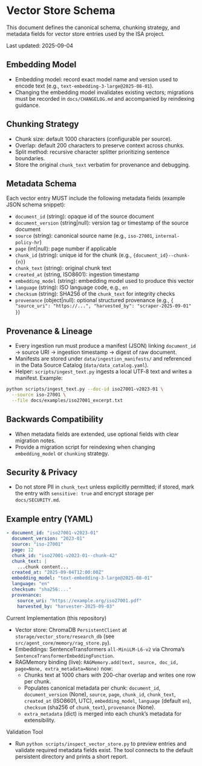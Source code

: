 # Vector Store Schema

This document defines the canonical schema, chunking strategy, and metadata fields for vector store entries used by the ISA project.

Last updated: 2025-09-04

## Embedding Model

- Embedding model: record exact model name and version used to encode text (e.g., `text-embedding-3-large@2025-08-01`).
- Changing the embedding model invalidates existing vectors; migrations must be recorded in `docs/CHANGELOG.md` and accompanied by reindexing guidance.

## Chunking Strategy

- Chunk size: default 1000 characters (configurable per source).
- Overlap: default 200 characters to preserve context across chunks.
- Split method: recursive character splitter prioritizing sentence boundaries.
- Store the original `chunk_text` verbatim for provenance and debugging.

## Metadata Schema

Each vector entry MUST include the following metadata fields (example JSON schema snippet):

- `document_id` (string): opaque id of the source document
- `document_version` (string|null): version tag or timestamp of the source document
- `source` (string): canonical source name (e.g., `iso-27001`, `internal-policy-hr`)
- `page` (int|null): page number if applicable
- `chunk_id` (string): unique id for the chunk (e.g., `{document_id}--chunk-{n}`)
- `chunk_text` (string): original chunk text
- `created_at` (string, ISO8601): ingestion timestamp
- `embedding_model` (string): embedding model used to produce this vector
- `language` (string): ISO language code, e.g., `en`
- `checksum` (string): SHA256 of the `chunk_text` for integrity checks
- `provenance` (object|null): optional structured provenance (e.g., `{ "source_uri": "https://...", "harvested_by": "scraper-2025-09-01" }`)

## Provenance & Lineage

- Every ingestion run must produce a manifest (JSON) linking `document_id` → source URI → ingestion timestamp → digest of raw document.
- Manifests are stored under `data/ingestion_manifests/` and referenced in the Data Source Catalog (`data/data_catalog.yaml`).
- Helper: `scripts/ingest_text.py` ingests a local UTF‑8 text and writes a manifest. Example:

```bash
python scripts/ingest_text.py --doc-id iso27001-v2023-01 \
  --source iso-27001 \
  --file docs/examples/iso27001_excerpt.txt
```

## Backwards Compatibility

- When metadata fields are extended, use optional fields with clear migration notes.
- Provide a migration script for reindexing when changing `embedding_model` or `chunking` strategy.

## Security & Privacy

- Do not store PII in `chunk_text` unless explicitly permitted; if stored, mark the entry with `sensitive: true` and encrypt storage per `docs/SECURITY.md`.

## Example entry (YAML)

```yaml
- document_id: "iso27001-v2023-01"
  document_version: "2023-01"
  source: "iso-27001"
  page: 12
  chunk_id: "iso27001-v2023-01--chunk-42"
  chunk_text: |
    ...chunk content...
  created_at: "2025-09-04T12:00:00Z"
  embedding_model: "text-embedding-3-large@2025-08-01"
  language: "en"
  checksum: "sha256:..."
  provenance:
    source_uri: "https://example.org/iso27001.pdf"
    harvested_by: "harvester-2025-09-03"
```

Current Implementation (this repository)
- Vector store: ChromaDB `PersistentClient` at `storage/vector_store/research_db` (see `src/agent_core/memory/rag_store.py`).
- Embeddings: SentenceTransformers `all-MiniLM-L6-v2` via Chroma’s `SentenceTransformerEmbeddingFunction`.
- RAGMemory binding (live): `RAGMemory.add(text, source, doc_id, page=None, extra_metadata=None)` now:
  - Chunks text at 1000 chars with 200-char overlap and writes one row per chunk.
  - Populates canonical metadata per chunk: `document_id`, `document_version` (None), `source`, `page`, `chunk_id`, `chunk_text`, `created_at` (ISO8601, UTC), `embedding_model`, `language` (default `en`), `checksum` (sha256 of `chunk_text`), `provenance` (None).
  - `extra_metadata` (dict) is merged into each chunk’s metadata for extensibility.

Validation Tool
- Run `python scripts/inspect_vector_store.py` to preview entries and validate required metadata fields exist. The tool connects to the default persistent directory and prints a short report.
